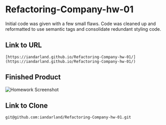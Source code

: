 # Refactoring-Company-hw-01

Initial code was given with a few small flaws. Code was cleaned up and reformatted to use semantic tags and consolidate redundant styling code.

## Link to URL

``` [https://iandarland.github.io/Refactoring-Company-hw-01/](https://iandarland.github.io/Refactoring-Company-hw-01/) ```

## Finished Product

![Homework Screenshot](assets/images/Horiseo.png)



## Link to Clone

``` git@github.com:iandarland/Refactoring-Company-hw-01.git ```

